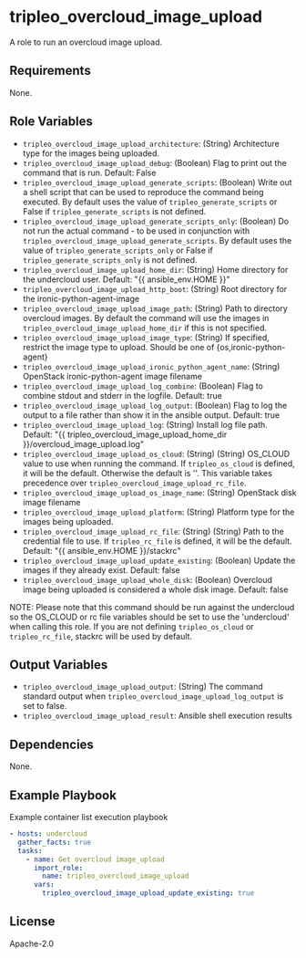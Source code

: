 tripleo_overcloud_image_upload
========================

A role to run an overcloud image upload.

Requirements
------------

None.

Role Variables
--------------

* `tripleo_overcloud_image_upload_architecture`: (String) Architecture type for the images being uploaded.
* `tripleo_overcloud_image_upload_debug`: (Boolean) Flag to print out the command that is run. Default: False
* `tripleo_overcloud_image_upload_generate_scripts`: (Boolean) Write out a shell script that can be used to reproduce the command being executed. By default uses the value of `tripleo_generate_scripts` or False if `tripleo_generate_scripts` is not defined.
* `tripleo_overcloud_image_upload_generate_scripts_only`: (Boolean) Do not run the actual command - to be used in conjunction with `tripleo_overcloud_image_upload_generate_scripts`. By default uses the value of `tripleo_generate_scripts_only` or False if `tripleo_generate_scripts_only` is not defined.
* `tripleo_overcloud_image_upload_home_dir`: (String) Home directory for the undercloud user. Default: "{{ ansible_env.HOME }}"
* `tripleo_overcloud_image_upload_http_boot`: (String) Root directory for the ironic-python-agent-image
* `tripleo_overcloud_image_upload_image_path`: (String) Path to directory overcloud images. By default the command will use the images in `tripleo_overcloud_image_upload_home_dir` if this is not specified.
* `tripleo_overcloud_image_upload_image_type`: (String) If specified, restrict the image type to upload. Should be one of {os,ironic-python-agent}
* `tripleo_overcloud_image_upload_ironic_python_agent_name`: (String) OpenStack ironic-python-agent image filename
* `tripleo_overcloud_image_upload_log_combine`: (Boolean) Flag to combine stdout and stderr in the logfile. Default: true
* `tripleo_overcloud_image_upload_log_output`: (Boolean) Flag to log the output to a file rather than show it in the ansible output. Default: true
* `tripleo_overcloud_image_upload_log`: (String) Install log file path. Default: "{{ tripleo_overcloud_image_upload_home_dir }}/overcloud_image_upload.log"
* `tripleo_overcloud_image_upload_os_cloud`: (String) (String) OS_CLOUD value to use when running the command. If `tripleo_os_cloud` is defined, it will be the default. Otherwise the default is ''. This variable takes precedence over `tripleo_overcloud_image_upload_rc_file`.
* `tripleo_overcloud_image_upload_os_image_name`: (String) OpenStack disk image filename
* `tripleo_overcloud_image_upload_platform`: (String) Platform type for the images being uploaded.
* `tripleo_overcloud_image_upload_rc_file`: (String) (String) Path to the credential file to use. If `tripleo_rc_file` is defined, it will be the default. Default: "{{ ansible_env.HOME }}/stackrc"
* `tripleo_overcloud_image_upload_update_existing`: (Boolean) Update the images if they already exist. Default: false
* `tripleo_overcloud_image_upload_whole_disk`: (Boolean) Overcloud image being uploaded is considered a whole disk image. Default: false

NOTE: Please note that this command should be run against the undercloud so the
OS_CLOUD or rc file variables should be set to use the 'undercloud' when
calling this role. If you are not defining `tripleo_os_cloud` or `tripleo_rc_file`,
stackrc will be used by default.

Output Variables
----------------

* `tripleo_overcloud_image_upload_output`: (String) The command standard output when `tripleo_overcloud_image_upload_log_output` is set to false.
* `tripleo_overcloud_image_upload_result`: Ansible shell execution results

Dependencies
------------

None.

Example Playbook
----------------

Example container list execution playbook

```yaml
- hosts: undercloud
  gather_facts: true
  tasks:
    - name: Get overcloud image_upload
      import_role:
        name: tripleo_overcloud_image_upload
      vars:
        tripleo_overcloud_image_upload_update_existing: true
```

License
-------

Apache-2.0
